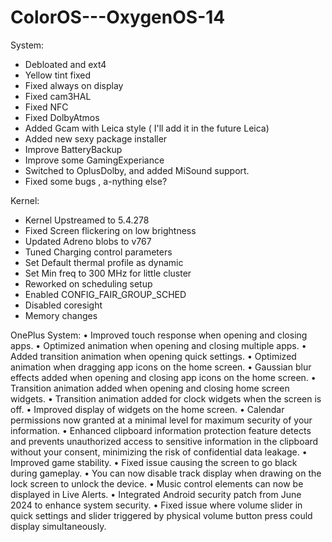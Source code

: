 # ColorOS---OxygenOS-14

System:

- Debloated and ext4
- Yellow tint fixed
- Fixed always on display
- Fixed cam3HAL
- Fixed NFC
- Fixed DolbyAtmos
- Added Gcam with Leica style ( I'll add it in the future Leica)
- Added new sexy package installer 
- Improve BatteryBackup
- Improve some GamingExperiance
- Switched to OplusDolby, and added MiSound support.
- Fixed some bugs , a-nything else?


Kernel:

- Kernel Upstreamed to 5.4.278
- Fixed Screen flickering on low brightness
- Updated Adreno blobs to v767
- Tuned Charging control parameters
- Set Default thermal profile as dynamic
- Set Min freq to 300 MHz for little cluster
- Reworked on scheduling setup
- Enabled CONFIG_FAIR_GROUP_SCHED
- Disabled coresight
- Memory changes

OnePlus System:
• Improved touch response when opening and closing apps.
• Optimized animation when opening and closing multiple apps.
• Added transition animation when opening quick settings.
• Optimized animation when dragging app icons on the home screen.
• Gaussian blur effects added when opening and closing app icons on the home screen.
• Transition animation added when opening and closing home screen widgets.
• Transition animation added for clock widgets when the screen is off.
• Improved display of widgets on the home screen.
• Calendar permissions now granted at a minimal level for maximum security of your information.
• Enhanced clipboard information protection feature detects and prevents unauthorized access to sensitive information in the clipboard without your consent, minimizing the risk of confidential data leakage.
• Improved game stability.
• Fixed issue causing the screen to go black during gameplay.
• You can now disable track display when drawing on the lock screen to unlock the device.
• Music control elements can now be displayed in Live Alerts.
• Integrated Android security patch from June 2024 to enhance system security.
• Fixed issue where volume slider in quick settings and slider triggered by physical volume button press could display simultaneously.
